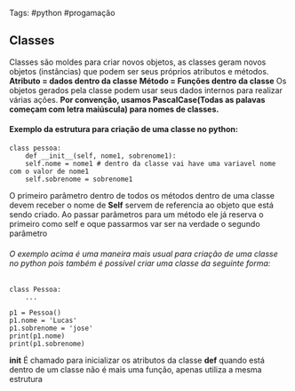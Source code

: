 Tags: #python #progamação
## Classes
Classes são moldes para criar novos objetos, as classes geram novos objetos (instâncias) que podem ser seus próprios atributos e métodos. 
**Atributo = dados dentro da classe**
**Método = Funções dentro da classe**
Os objetos gerados pela classe podem usar seus dados internos para realizar várias ações.
**Por convenção, usamos PascalCase(Todas as palavas começam com letra maiúscula) para nomes de classes.**

#### Exemplo da estrutura para criação de uma classe no python:
```
class pessoa:
	def __init__(self, nome1, sobrenome1):
	self.nome = nome1 # dentro da classe vai have uma variavel nome com o valor de nome1
	self.sobrenome = sobrenome1
```
O primeiro parâmetro dentro de todos os métodos dentro de uma classe devem receber o nome de **Self** servem de referencia ao objeto que está sendo criado. Ao passar parâmetros para um método ele já reserva o primeiro como self e oque passarmos var ser na verdade o segundo parâmetro

###### O exemplo acima é uma maneira mais usual para criação de uma classe no python pois também é possível criar uma classe da seguinte forma:
```
class Pessoa:
	...
	
p1 = Pessoa()
p1.nome = 'Lucas'
p1.sobrenome = 'jose'
print(p1.nome)
print(p1.sobrenome)
```

**init** É chamado para inicializar os atributos da classe
**def** quando está dentro de um classe não é mais uma função, apenas utiliza a mesma estrutura
